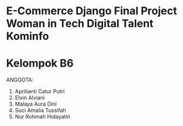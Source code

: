 # E-Commerce Django Final Project Woman in Tech Digital Talent Kominfo
# Kelompok B6

ANGGOTA:
1. Aprilianti Catur Putri
2. Elvin Alviani
3. Malaya Aura Dini
4. Suci Amalia Tussifah
5. Nur Rohmah Hidayatin
